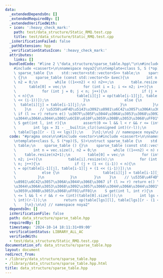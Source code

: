 ```yaml
---
data:
  _extendedDependsOn: []
  _extendedRequiredBy: []
  _extendedVerifiedWith:
  - icon: ':heavy_check_mark:'
    path: test/data_structure/Static_RMQ.test.cpp
    title: test/data_structure/Static_RMQ.test.cpp
  _isVerificationFailed: false
  _pathExtension: hpp
  _verificationStatusIcon: ':heavy_check_mark:'
  attributes:
    links: []
  bundledCode: "#line 2 \"data_structure/sparse_table.hpp\"\n\n#include <vector>\n\
    #include <cassert>\n\nnamespace noya2{\n\ntemplate<class S, S (*op)(S, S)>\nstruct\
    \ sparse_table {\n    std::vector<std::vector<S>> table;\n    sparse_table ()\
    \ {}\n    sparse_table (const std::vector<S> &vec){\n        int n = vec.size(),\
    \ n2 = 0;\n        while ((1<<n2) < n) n2++;\n        table.resize(n2+1);\n  \
    \      table[0] = vec;\n        for (int i = 1; i <= n2; i++){\n            table[i].resize(n);\n\
    \            for (int j = 0; j < n; j++){\n                if (j + (1 << (i-1))\
    \ < n){\n                    table[i][j] = op(table[i-1][j], table[i-1][j + (1\
    \ << (i-1))]);\n                }\n                else {\n                  \
    \  table[i][j] = table[i-1][j];\n                }\n            }\n        }\n\
    \    }\n    // \u5358\u4F4D\u5143\u3092\u8981\u6C42\u3057\u306A\u3044\u306E\u3067\
    \ if (l >= r) return e() \u307F\u305F\u3044\u306A\u3053\u3068\u3092\u3057\u3066\
    \u3044\u306A\u3044\u3001\u6CE8\u610F\u3059\u308B\u3053\u3068\uFF01\uFF01\n   \
    \ S get(int l, int r){\n        assert(0 <= l && l < r && r <= (int)(table[0].size()));\n\
    \        int lgs = 31 - __builtin_clz((unsigned int)(r-l));\n        return op(table[lgs][l],\
    \ table[lgs][r - (1 << lgs)]);\n    }\n};\n\n} // namespace noya2\n"
  code: "#pragma once\n\n#include <vector>\n#include <cassert>\n\nnamespace noya2{\n\
    \ntemplate<class S, S (*op)(S, S)>\nstruct sparse_table {\n    std::vector<std::vector<S>>\
    \ table;\n    sparse_table () {}\n    sparse_table (const std::vector<S> &vec){\n\
    \        int n = vec.size(), n2 = 0;\n        while ((1<<n2) < n) n2++;\n    \
    \    table.resize(n2+1);\n        table[0] = vec;\n        for (int i = 1; i <=\
    \ n2; i++){\n            table[i].resize(n);\n            for (int j = 0; j <\
    \ n; j++){\n                if (j + (1 << (i-1)) < n){\n                    table[i][j]\
    \ = op(table[i-1][j], table[i-1][j + (1 << (i-1))]);\n                }\n    \
    \            else {\n                    table[i][j] = table[i-1][j];\n      \
    \          }\n            }\n        }\n    }\n    // \u5358\u4F4D\u5143\u3092\
    \u8981\u6C42\u3057\u306A\u3044\u306E\u3067 if (l >= r) return e() \u307F\u305F\
    \u3044\u306A\u3053\u3068\u3092\u3057\u3066\u3044\u306A\u3044\u3001\u6CE8\u610F\
    \u3059\u308B\u3053\u3068\uFF01\uFF01\n    S get(int l, int r){\n        assert(0\
    \ <= l && l < r && r <= (int)(table[0].size()));\n        int lgs = 31 - __builtin_clz((unsigned\
    \ int)(r-l));\n        return op(table[lgs][l], table[lgs][r - (1 << lgs)]);\n\
    \    }\n};\n\n} // namespace noya2"
  dependsOn: []
  isVerificationFile: false
  path: data_structure/sparse_table.hpp
  requiredBy: []
  timestamp: '2024-10-14 18:11:31+09:00'
  verificationStatus: LIBRARY_ALL_AC
  verifiedWith:
  - test/data_structure/Static_RMQ.test.cpp
documentation_of: data_structure/sparse_table.hpp
layout: document
redirect_from:
- /library/data_structure/sparse_table.hpp
- /library/data_structure/sparse_table.hpp.html
title: data_structure/sparse_table.hpp
---
```


